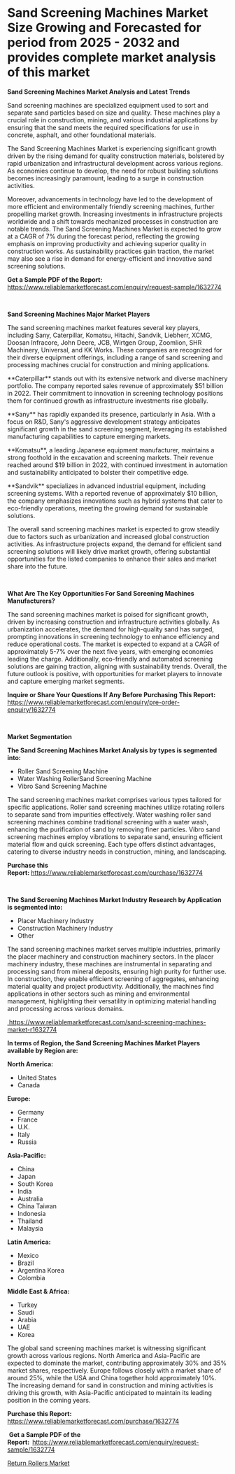 <p><h1>Sand Screening Machines Market Size Growing and Forecasted for period from 2025 - 2032 and provides complete market analysis of this market</h1></p><p><strong>Sand Screening Machines Market Analysis and Latest Trends</strong></p>
<p><p>Sand screening machines are specialized equipment used to sort and separate sand particles based on size and quality. These machines play a crucial role in construction, mining, and various industrial applications by ensuring that the sand meets the required specifications for use in concrete, asphalt, and other foundational materials.</p><p>The Sand Screening Machines Market is experiencing significant growth driven by the rising demand for quality construction materials, bolstered by rapid urbanization and infrastructural development across various regions. As economies continue to develop, the need for robust building solutions becomes increasingly paramount, leading to a surge in construction activities.</p><p>Moreover, advancements in technology have led to the development of more efficient and environmentally friendly screening machines, further propelling market growth. Increasing investments in infrastructure projects worldwide and a shift towards mechanized processes in construction are notable trends. The Sand Screening Machines Market is expected to grow at a CAGR of 7% during the forecast period, reflecting the growing emphasis on improving productivity and achieving superior quality in construction works. As sustainability practices gain traction, the market may also see a rise in demand for energy-efficient and innovative sand screening solutions.</p></p>
<p><strong>Get a Sample PDF of the Report:&nbsp;</strong> <a href="https://www.reliablemarketforecast.com/enquiry/request-sample/1632774?utm_campaign=2255&utm_medium=2&utm_source=Github&utm_content=ia&utm_term=21022025&utm_id=sand-screening-machines">https://www.reliablemarketforecast.com/enquiry/request-sample/1632774</a></p>
<p>&nbsp;</p>
<p><strong>Sand Screening Machines Major Market Players</strong></p>
<p><p>The sand screening machines market features several key players, including Sany, Caterpillar, Komatsu, Hitachi, Sandvik, Liebherr, XCMG, Doosan Infracore, John Deere, JCB, Wirtgen Group, Zoomlion, SHR Machinery, Universal, and KK Works. These companies are recognized for their diverse equipment offerings, including a range of sand screening and processing machines crucial for construction and mining applications.</p><p>**Caterpillar** stands out with its extensive network and diverse machinery portfolio. The company reported sales revenue of approximately $51 billion in 2022. Their commitment to innovation in screening technology positions them for continued growth as infrastructure investments rise globally.</p><p>**Sany** has rapidly expanded its presence, particularly in Asia. With a focus on R&D, Sany's aggressive development strategy anticipates significant growth in the sand screening segment, leveraging its established manufacturing capabilities to capture emerging markets.</p><p>**Komatsu**, a leading Japanese equipment manufacturer, maintains a strong foothold in the excavation and screening markets. Their revenue reached around $19 billion in 2022, with continued investment in automation and sustainability anticipated to bolster their competitive edge.</p><p>**Sandvik** specializes in advanced industrial equipment, including screening systems. With a reported revenue of approximately $10 billion, the company emphasizes innovations such as hybrid systems that cater to eco-friendly operations, meeting the growing demand for sustainable solutions.</p><p>The overall sand screening machines market is expected to grow steadily due to factors such as urbanization and increased global construction activities. As infrastructure projects expand, the demand for efficient sand screening solutions will likely drive market growth, offering substantial opportunities for the listed companies to enhance their sales and market share into the future.</p></p>
<p>&nbsp;</p>
<p><strong>What Are The Key Opportunities For Sand Screening Machines Manufacturers?</strong></p>
<p><p>The sand screening machines market is poised for significant growth, driven by increasing construction and infrastructure activities globally. As urbanization accelerates, the demand for high-quality sand has surged, prompting innovations in screening technology to enhance efficiency and reduce operational costs. The market is expected to expand at a CAGR of approximately 5-7% over the next five years, with emerging economies leading the charge. Additionally, eco-friendly and automated screening solutions are gaining traction, aligning with sustainability trends. Overall, the future outlook is positive, with opportunities for market players to innovate and capture emerging market segments.</p></p>
<p><strong>Inquire or Share Your Questions If Any Before Purchasing This Report:</strong> <a href="https://www.reliablemarketforecast.com/enquiry/pre-order-enquiry/1632774?utm_campaign=2255&utm_medium=2&utm_source=Github&utm_content=ia&utm_term=21022025&utm_id=sand-screening-machines">https://www.reliablemarketforecast.com/enquiry/pre-order-enquiry/1632774</a></p>
<p>&nbsp;</p>
<p><strong>Market Segmentation</strong></p>
<p><strong>The Sand Screening Machines Market Analysis by types is segmented into:</strong></p>
<p><ul><li>Roller Sand Screening Machine</li><li>Water Washing RollerSand Screening Machine</li><li>Vibro Sand Screening Machine</li></ul></p>
<p><p>The sand screening machines market comprises various types tailored for specific applications. Roller sand screening machines utilize rotating rollers to separate sand from impurities effectively. Water washing roller sand screening machines combine traditional screening with a water wash, enhancing the purification of sand by removing finer particles. Vibro sand screening machines employ vibrations to separate sand, ensuring efficient material flow and quick screening. Each type offers distinct advantages, catering to diverse industry needs in construction, mining, and landscaping.</p></p>
<p><strong>Purchase this Report:&nbsp;</strong><a href="https://www.reliablemarketforecast.com/purchase/1632774?utm_campaign=2255&utm_medium=2&utm_source=Github&utm_content=ia&utm_term=21022025&utm_id=sand-screening-machines">https://www.reliablemarketforecast.com/purchase/1632774</a></p>
<p>&nbsp;</p>
<p><strong>The Sand Screening Machines Market Industry Research by Application is segmented into:</strong></p>
<p><ul><li>Placer Machinery Industry</li><li>Construction Machinery Industry</li><li>Other</li></ul></p>
<p><p>The sand screening machines market serves multiple industries, primarily the placer machinery and construction machinery sectors. In the placer machinery industry, these machines are instrumental in separating and processing sand from mineral deposits, ensuring high purity for further use. In construction, they enable efficient screening of aggregates, enhancing material quality and project productivity. Additionally, the machines find applications in other sectors such as mining and environmental management, highlighting their versatility in optimizing material handling and processing across various domains.</p></p>
<p><a href="https://www.reliablemarketforecast.com/sand-screening-machines-market-r1632774?utm_campaign=2255&utm_medium=2&utm_source=Github&utm_content=ia&utm_term=21022025&utm_id=sand-screening-machines">&nbsp;https://www.reliablemarketforecast.com/sand-screening-machines-market-r1632774</a></p>
<p><strong>In terms of Region, the Sand Screening Machines Market Players available by Region are:</strong></p>
<p>
    <p> <strong> North America: </strong>
        <ul>
            <li>United States</li>
            <li>Canada</li>
        </ul>
        </p> 
    <p> <strong> Europe: </strong>
        <ul>
            <li>Germany</li>
            <li>France</li>
            <li>U.K.</li>
            <li>Italy</li>
            <li>Russia</li>
        </ul>
        </p> 
    <p> <strong> Asia-Pacific: </strong>
        <ul>
            <li>China</li>
            <li>Japan</li>
            <li>South Korea</li>
            <li>India</li>
            <li>Australia</li>
            <li>China Taiwan</li>
            <li>Indonesia</li>
            <li>Thailand</li>
            <li>Malaysia</li>
        </ul>
        </p> 
    <p> <strong> Latin America: </strong>
        <ul>
            <li>Mexico</li>
            <li>Brazil</li>
            <li>Argentina Korea</li>
            <li>Colombia</li>
        </ul>
        </p> 
    <p> <strong> Middle East & Africa: </strong>
        <ul>
            <li>Turkey</li>
            <li>Saudi</li>
            <li>Arabia</li>
            <li>UAE</li>
            <li>Korea</li>
        </ul>
    </p>
    </p>
<p><p>The global sand screening machines market is witnessing significant growth across various regions. North America and Asia-Pacific are expected to dominate the market, contributing approximately 30% and 35% market shares, respectively. Europe follows closely with a market share of around 25%, while the USA and China together hold approximately 10%. The increasing demand for sand in construction and mining activities is driving this growth, with Asia-Pacific anticipated to maintain its leading position in the coming years.</p></p>
<p><strong>Purchase this Report: </strong><a href="https://www.reliablemarketforecast.com/purchase/1632774?utm_campaign=2255&utm_medium=2&utm_source=Github&utm_content=ia&utm_term=21022025&utm_id=sand-screening-machines">https://www.reliablemarketforecast.com/purchase/1632774</a></p>
<p>&nbsp;<strong>Get a Sample PDF of the Report:&nbsp;&nbsp;</strong><a href="https://www.reliablemarketforecast.com/enquiry/request-sample/1632774?utm_campaign=2255&utm_medium=2&utm_source=Github&utm_content=ia&utm_term=21022025&utm_id=sand-screening-machines">https://www.reliablemarketforecast.com/enquiry/request-sample/1632774</a></p>
<p><strong></strong></p>
<p><p><a href="https://github.com/techerghalim/Market-Research-Report-List-1/blob/main/return-rollers-market.md?utm_campaign=2255&utm_medium=2&utm_source=Github&utm_content=ia&utm_term=21022025&utm_id=sand-screening-machines">Return Rollers Market</a></p></p>